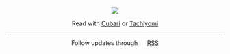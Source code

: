 <p align=center>
 <a href="https://wsu808.github.io/wsu_cubari/"><img src="https://emojipedia-us.s3.dualstack.us-west-1.amazonaws.com/thumbs/240/twitter/322/open-book_1f4d6.png"></a>
</p>

<p align=center>
Read with <a href="https://cubari.moe">Cubari</a> or <a href="https://tachiyomi.org">Tachiyomi</a>
</p>

---

<p align=center>
  Follow updates through <img src="https://external-content.duckduckgo.com/iu/?u=https://www.clker.com/cliparts/q/I/J/w/u/X/rss-icon-hi.png&f=1&nofb=1" style="height:1em; width:1em" > 
  <a href="https://github.com/wsu808/wsu_cubari/commits.atom">RSS</a>
</p>


